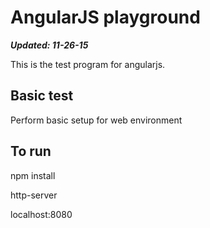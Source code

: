 # AngularJS playground #

***Updated: 11-26-15***

This is the test program for angularjs.

## Basic test ##
Perform basic setup for web environment

## To run ##

npm install

http-server

localhost:8080

